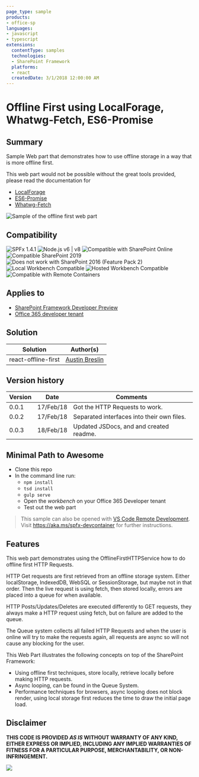 ```yaml
---
page_type: sample
products:
- office-sp
languages:
- javascript
- typescript
extensions:
  contentType: samples
  technologies:
  - SharePoint Framework
  platforms:
  - react
  createdDate: 3/1/2018 12:00:00 AM
---
```

# Offline First using LocalForage, Whatwg-Fetch, ES6-Promise

## Summary

Sample Web part that demonstrates how to use offline storage in a way that is more
offline first.

This web part would not be possible without the great tools provided, please
read the documentation for 
* [LocalForage](https://github.com/localForage/localForage)
* [ES6-Promise](https://github.com/stefanpenner/es6-promise)
* [Whatwg-Fetch](https://github.com/whatwg/fetch)

![Sample of the offline first web part](./assets/preview.gif)


## Compatibility

![SPFx 1.4.1](https://img.shields.io/badge/SPFx-1.4.1-green.svg)
![Node.js v6 | v8](https://img.shields.io/badge/Node.js-LTS%206.x%20%7C%20v8-green.svg)
![Compatible with SharePoint Online](https://img.shields.io/badge/SharePoint%20Online-Compatible-green.svg)
![Compatible SharePoint 2019](https://img.shields.io/badge/SharePoint%20Server%202019-Compatible-green.svg)
![Does not work with SharePoint 2016 (Feature Pack 2)](https://img.shields.io/badge/SharePoint%20Server%202016%20(Feature%20Pack%202)-Incompatible-red.svg "SharePoint Server 2016 Feature Pack 2 requires SPFx 1.1")
![Local Workbench Compatible](https://img.shields.io/badge/Local%20Workbench-Compatible-green.svg)
![Hosted Workbench Compatible](https://img.shields.io/badge/Hosted%20Workbench-Compatible-green.svg)
![Compatible with Remote Containers](https://img.shields.io/badge/Remote%20Containers-Compatible-green.svg)


## Applies to

* [SharePoint Framework Developer Preview](https://docs.microsoft.com/sharepoint/dev/spfx/sharepoint-framework-overview)
* [Office 365 developer tenant](https://docs.microsoft.com/sharepoint/dev/spfx/set-up-your-developer-tenant)

## Solution

Solution            |Author(s)
--------------------|---------
react-offline-first |[Austin Breslin](https://github.com/AustinBreslinDev)

## Version history

Version |Date       | Comments
------- |----       | --------
0.0.1   |17/Feb/18  | Got the HTTP Requests to work.
0.0.2   |17/Feb/18  | Separated interfaces into their own files.
0.0.3   |18/Feb/18  | Updated JSDocs, and and created readme.



## Minimal Path to Awesome

- Clone this repo
- In the command line run:
  - `npm install`
  - `tsd install`
  - `gulp serve`
  - Open the *workbench* on your Office 365 Developer tenant
  - Test out the web part

>  This sample can also be opened with [VS Code Remote Development](https://code.visualstudio.com/docs/remote/remote-overview). Visit https://aka.ms/spfx-devcontainer for further instructions.

## Features

This web part demonstrates using the OfflineFirstHTTPService how to do offline
first HTTP Requests.

HTTP Get requests are first retrieved from an offline storage system. Either
localStorage, IndexedDB, WebSQL or SessionStorage, but maybe not in that order.
Then the live request is using fetch, then stored locally, errors are placed into
a queue for when available. 

HTTP Posts/Updates/Deletes are executed differently to GET requests, they always
make a HTTP request using fetch, but on failure are added to the queue.

The Queue system collects all failed HTTP Requests and when the user is online
will try to make the requests again, all requests are async so will not cause
any blocking for the user.

This Web Part illustrates the following concepts on top of the SharePoint Framework:

- Using offline first techniques, store locally, retrieve locally before making
HTTP requests.
- Async looping, can be found in the Queue System.
- Performance techniques for browsers, async looping does not block render,
using local storage first reduces the time to draw the initial page load.

## Disclaimer

**THIS CODE IS PROVIDED *AS IS* WITHOUT WARRANTY OF ANY KIND, EITHER EXPRESS OR IMPLIED, INCLUDING ANY IMPLIED WARRANTIES OF FITNESS FOR A PARTICULAR PURPOSE, MERCHANTABILITY, OR NON-INFRINGEMENT.**


<img src="https://pnptelemetry.azurewebsites.net/sp-dev-fx-webparts/samples/react-offline-first" />
